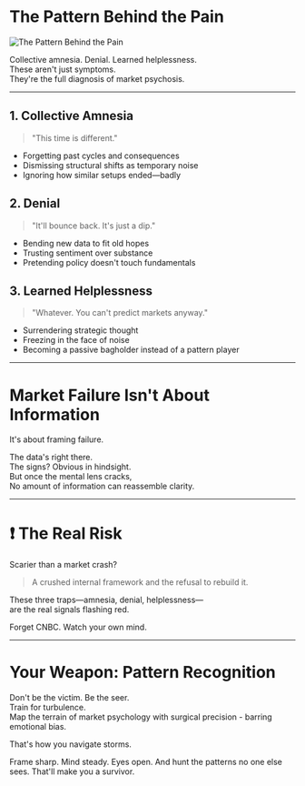 # The Pattern Behind the Pain

![The Pattern Behind the Pain](images/20250410-01.png)

Collective amnesia. Denial. Learned helplessness.  
These aren't just symptoms.  
They're the full diagnosis of market psychosis.

---

## 1. Collective Amnesia  
> "This time is different."
- Forgetting past cycles and consequences  
- Dismissing structural shifts as temporary noise  
- Ignoring how similar setups ended—badly

## 2. Denial  
> "It'll bounce back. It's just a dip."  
- Bending new data to fit old hopes  
- Trusting sentiment over substance  
- Pretending policy doesn't touch fundamentals

## 3. Learned Helplessness  
> "Whatever. You can't predict markets anyway."  
- Surrendering strategic thought  
- Freezing in the face of noise  
- Becoming a passive bagholder instead of a pattern player

---

# Market Failure Isn't About Information  

It's about framing failure.

The data's right there.  
The signs? Obvious in hindsight.  
But once the mental lens cracks,  
No amount of information can reassemble clarity.

---

# ❗ The Real Risk  

Scarier than a market crash?  
> A crushed internal framework and the refusal to rebuild it.

These three traps—amnesia, denial, helplessness—  
are the real signals flashing red.

Forget CNBC.
Watch your own mind.

---

# Your Weapon: Pattern Recognition

Don't be the victim. Be the seer.  
Train for turbulence.  
Map the terrain of market psychology with surgical precision - barring emotional bias.

That's how you navigate storms.

Frame sharp. Mind steady. Eyes open.
And hunt the patterns no one else sees. That'll make you a survivor.